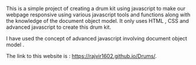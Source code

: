 

This is a simple project of creating a drum kit using javascript to make our webpage responsive using various javascript tools and functions along with the knowledge of the document object model. It only uses HTML , CSS and advanced javascript to create this drum kit.

I have used the concept of advanced javascript involving document object model .

The link to this website is : https://rajvir1602.github.io/Drums/.
